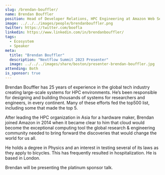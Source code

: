 ```yaml
---
slug: /brendan-bouffler/
name: Brendan Bouffler
position: Head of Developer Relations, HPC Engineering at Amazon Web Services
image: ../../../images/people/brendanbouffler.png
twitter: https://twitter.com/boofla
linkedin: https://www.linkedin.com/in/brendanbouffler/
tags:
  - Ecosystem
  - Speaker
meta:
  title: "Brendan Bouffler"
  description: "Nextflow Summit 2023 Presenter"
  image: ../../../images/share/boston/presenter-brendan-bouffler.jpg
attending: Both
is_sponsor: true
---
```

Brendan Bouffler has 25 years of experience in the global tech industry creating large-scale systems for HPC environments. He’s been responsible for designing and building thousands of systems for researchers and engineers, in every continent. Many of these efforts fed the top500 list, including some that made the top 5.

After leading the HPC organization in Asia for a hardware maker, Brendan joined Amazon in 2014 when it became clear to him that cloud would become the exceptional computing tool the global research & engineering community needed to bring forward the discoveries that would change the world for us all.

He holds a degree in Physics and an interest in testing several of its laws as they apply to bicycles. This has frequently resulted in hospitalization. He is based in London.

Brendan will be presenting the platinum sponsor talk.
